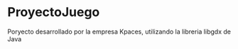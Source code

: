 ProyectoJuego
=============

Poryecto desarrollado por la empresa Kpaces, utilizando la libreria libgdx de Java 